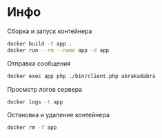 # Инфо

Сборка и запуск контейнера
```bash
docker build -t app .
docker run --rm --name app -d app
```

Отправка сообщения
```bash
docker exec app php ./bin/client.php abrakadabra
```

Просмотр логов сервера
```bash
docker logs -t app
```

Остановка и удаление контейнера
```bash
docker rm -f app
```
